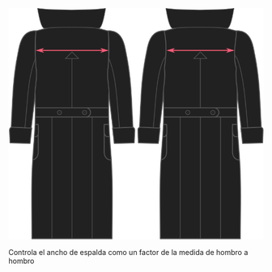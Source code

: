 ![Factor de ancho de espalda](./acrossbackfactor.svg)

Controla el ancho de espalda como un factor de la medida de hombro a hombro
